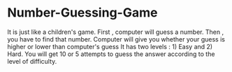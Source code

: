 # Number-Guessing-Game

 It is just like a children's game.
 First , computer will guess a number.
 Then , you have to find that number.
 Computer will give you whether your guess is higher or lower than computer's guess
 It has two levels : 1) Easy and 2) Hard.
 You will get 10 or 5 attempts to guess the answer according to the level of difficulty.
